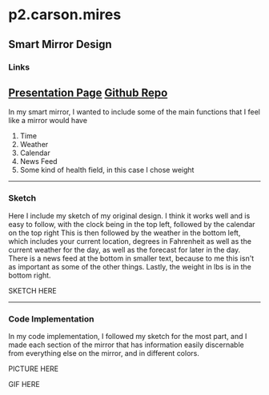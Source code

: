# p2.carson.mires

## Smart Mirror Design

### Links

[Presentation Page]()
[Github Repo](https://github.com/carsonmires/p2.carson.mires)
-------------------------------------------------------------------------------------------------------------------------------
In my smart mirror, I wanted to include some of the main functions that I feel like a mirror would have

1) Time
2) Weather
3) Calendar
4) News Feed
5) Some kind of health field, in this case I chose weight



------------------------------------------------------------------------------------------------------------------------------
### Sketch

Here I include my sketch of my original design.
I think it works well and is easy to follow, with the clock being in the top left, followed by the calendar on the top right
This is then followed by the weather in the bottom left, which includes your current location, degrees in Fahrenheit as well as the current weather for the day,
as well as the forecast for later in the day.
There is a news feed at the bottom in smaller text, because to me this isn't as important as some of the other things. Lastly, the weight in lbs is in the bottom right.

SKETCH HERE


------------------------------------------------------------------------------------------------------------------------------
### Code Implementation

In my code implementation, I followed my sketch for the most part, and I made each section of the mirror that has information easily discernable from
everything else on the mirror, and in different colors.

PICTURE HERE


GIF HERE
